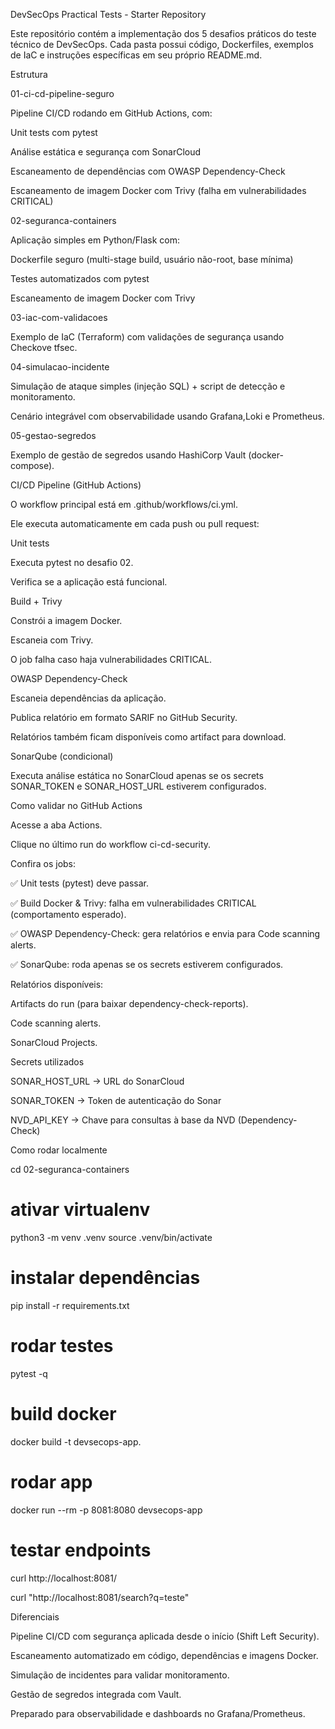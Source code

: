 DevSecOps Practical Tests - Starter Repository

Este repositório contém a implementação dos 5 desafios práticos do teste técnico de DevSecOps.
Cada pasta possui código, Dockerfiles, exemplos de IaC e instruções específicas em seu próprio README.md.

Estrutura

01-ci-cd-pipeline-seguro

Pipeline CI/CD rodando em GitHub Actions, com:

Unit tests com pytest

Análise estática e segurança com SonarCloud

Escaneamento de dependências com OWASP Dependency-Check

Escaneamento de imagem Docker com Trivy (falha em vulnerabilidades CRITICAL)

02-seguranca-containers

Aplicação simples em Python/Flask com:

Dockerfile seguro (multi-stage build, usuário não-root, base mínima)

Testes automatizados com pytest

Escaneamento de imagem Docker com Trivy

03-iac-com-validacoes

Exemplo de IaC (Terraform) com validações de segurança usando Checkove tfsec.

04-simulacao-incidente

Simulação de ataque simples (injeção SQL) + script de detecção e monitoramento.

Cenário integrável com observabilidade usando Grafana,Loki e Prometheus.


05-gestao-segredos

Exemplo de gestão de segredos usando HashiCorp Vault (docker-compose).

CI/CD Pipeline (GitHub Actions)

O workflow principal está em .github/workflows/ci.yml.

Ele executa automaticamente em cada push ou pull request:

Unit tests

Executa pytest no desafio 02.

Verifica se a aplicação está funcional.

Build + Trivy

Constrói a imagem Docker.

Escaneia com Trivy.

O job falha caso haja vulnerabilidades CRITICAL.

OWASP Dependency-Check

Escaneia dependências da aplicação.

Publica relatório em formato SARIF no GitHub Security.


Relatórios também ficam disponíveis como artifact para download.

SonarQube (condicional)

Executa análise estática no SonarCloud apenas se os secrets SONAR_TOKEN e SONAR_HOST_URL estiverem configurados.

Como validar no GitHub Actions

Acesse a aba Actions.

Clique no último run do workflow ci-cd-security.

Confira os jobs:

✅ Unit tests (pytest) deve passar.

✅ Build Docker & Trivy: falha em vulnerabilidades CRITICAL (comportamento esperado).

✅ OWASP Dependency-Check: gera relatórios e envia para Code scanning alerts.

✅ SonarQube: roda apenas se os secrets estiverem configurados.

Relatórios disponíveis:

Artifacts do run (para baixar dependency-check-reports).

Code scanning alerts.

SonarCloud Projects.

Secrets utilizados

SONAR_HOST_URL → URL do SonarCloud

SONAR_TOKEN → Token de autenticação do Sonar

NVD_API_KEY → Chave para consultas à base da NVD (Dependency-Check)

Como rodar localmente

cd 02-seguranca-containers

# ativar virtualenv

python3 -m venv 
.venv source .venv/bin/activate

# instalar dependências

pip install -r requirements.txt

# rodar testes

pytest -q

# build docker

docker build -t devsecops-app.

# rodar app

docker run --rm -p 8081:8080 devsecops-app

# testar endpoints

curl http://localhost:8081/

curl "http://localhost:8081/search?q=teste"

Diferenciais

Pipeline CI/CD com segurança aplicada desde o início (Shift Left Security).

Escaneamento automatizado em código, dependências e imagens Docker.

Simulação de incidentes para validar monitoramento.

Gestão de segredos integrada com Vault.

Preparado para observabilidade e dashboards no Grafana/Prometheus.
